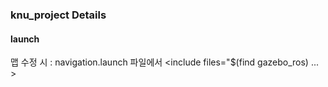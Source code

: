 ### knu_project Details

#### launch

맵 수정 시 : navigation.launch 파일에서 <include files="$(find gazebo_ros) ... > <arg name= "여기에 map 수정">
